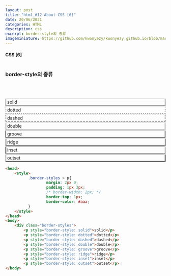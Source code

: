 ```yaml
---
layout: post
title: "html_#12 About CSS [6]"
date: 20/06/2021
categories: HTML
description: css
excerpt: border-style의 종류
imageminiature: https://github.com/kwonyezy/kwonyezy.github.io/blob/master/_posts/pictures/skyimg.jpg?raw=true
---
```

#### CSS [6] <br><br>

### border-style의 종류
 <br><br>



<head>
    <style>
          .border-styles > p{
                  margin: 2px 0;
                  padding: 1px 3px;
                  /* border-width: 2px; */
                  border-top: 1px;
                  border-color: #aaa;
          }
    </style>
</head>
<body>
    <div class="border-styles">
        <p style="border-style: solid">solid</p>
        <p style="border-style: dotted">dotted</p>
        <p style="border-style: dashed">dashed</p>
        <p style="border-style: double">double</p>
        <p style="border-style: groove">groove</p>
        <p style="border-style: ridge">ridge</p>
        <p style="border-style: inset">inset</p>
        <p style="border-style: outset">outset</p>
</body>
  
  
  
  
```html
<head>
    <style>
          .border-styles > p{
                  margin: 2px 0;
                  padding: 1px 3px;
                  /* border-width: 2px; */
                  border-top: 1px;
                  border-color: #aaa;
          }
    </style>
</head>
<body>
    <div class="border-styles">
        <p style="border-style: solid">solid</p>
        <p style="border-style: dotted">dotted</p>
        <p style="border-style: dashed">dashed</p>
        <p style="border-style: double">double</p>
        <p style="border-style: groove">groove</p>
        <p style="border-style: ridge">ridge</p>
        <p style="border-style: inset">inset</p>
        <p style="border-style: outset">outset</p>
</body>
```


